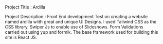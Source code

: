 Project Title : Ardilla

Project Description : Front End development Test on creating a website named ardilla wiith great and unique UI Designs. I used Tailwind CSS as the CSS library. Swiper Js to enable use of Slideshows. Form Validations carried out using yup and formik. The base framework used for building this site is React JS.

